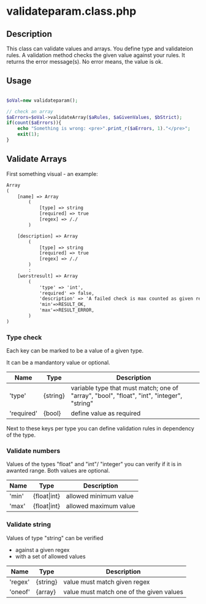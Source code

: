 # validateparam.class.php

## Description

This class can validate values and arrays.
You define type and validateion rules. A validation method checks the given value against your rules. It returns the error message(s). No error means, the value is ok.

## Usage

```php

$oVal=new validateparam();

// check an array
$aErrors=$oVal->validateArray($aRules, $aGivenValues, $bStrict);
if(count($aErrors)){
    echo "Something is wrong: <pre>".print_r($aErrors, 1)."</pre>";
    exit(1);
}
```

## Validate Arrays

First something visual - an example:

```txt
Array
(
    [name] => Array
        (
            [type] => string
            [required] => true
            [regex] => /./
        )

    [description] => Array
        (
            [type] => string
            [required] => true
            [regex] => /./
        )
        :
    [worstresult] => Array
        (
            'type' => 'int',
            'required' => false,
            'description' => 'A failed check is max counted as given result. Use it on not required but optional checks',
            'min'=>RESULT_OK,
            'max'=>RESULT_ERROR,
        )
)
```

### Type check

Each key can be marked to be a value of a given type.

It can be a mandantory value or optional.

| Name       | Type       | Description
|--          |--          |--
| 'type'     | {string}   | variable type that must match; one of "array", "bool", "float", "int", "integer", "string"
| 'required' | {bool}     | define value as required

Next to these keys per type you can define validation rules in dependency of the type.

### Validate numbers

Values of the types "float" and "int"/ "integer" you can verify if it is in awanted range. Both values are optional.

| Name       | Type         | Description
|--          |--            |--
| 'min'      | {float\|int} | allowed minimum value
| 'max'      | {float\|int} | allowed maximum value

### Validate string

Values of type "string" can be verified

* against a given regex
* with a set of allowed values

| Name       | Type       | Description
|--          |--          |--
| 'regex'    | {string}   | value must match given regex
| 'oneof'    | {array}    | value must match one of the given values
